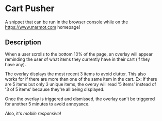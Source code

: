 # Cart Pusher 

A snippet that can be run in the browser console while on the https://www.marmot.com homepage!

## Description

When a user scrolls to the bottom 10% of the page, an overlay will appear reminding the user of what items they currently have in their cart (if they have any). 

The overlay displays the most recent 3 items to avoid clutter. This also works for if there are more than one of the same item in the cart. 
Ex: if there are 5 items but only 3 unique items, the overay will read '5 items' instead of '3 of 5 items' because they're all being displayed.

Once the overlay is triggered and dismissed, the overlay can't be triggered for another 5 minutes to avoid annoyance. 

Also, it's *mobile responsive*!
